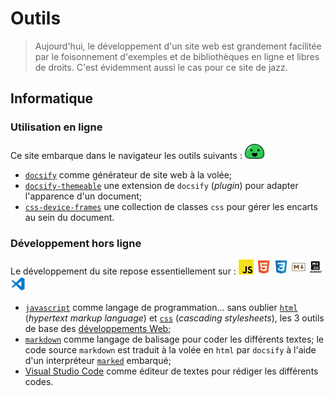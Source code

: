 # Outils

> Aujourd'hui, le développement d'un site web est grandement facilitée par le foisonnement d'exemples et de bibliothèques en ligne et libres de droits.
> C'est évidemment aussi le cas pour ce site de <span style="font-family:var(--font-cursive)">jazz</span>.

## Informatique

### Utilisation en ligne
Ce site embarque dans le navigateur les outils suivants : ![logo docsify](../assets/images/logos/docsify.svg)

- <a href='https://docsify.js.org/#/' target=_blank><code>docsify</code></a> comme générateur de site web à la volée;
- <a href='https://jhildenbiddle.github.io/docsify-themeable' target=_blank><code>docsify-themeable</code></a> une extension de `docsify` (_plugin_) pour adapter l'apparence d'un document;
- <a href="https://jhildenbiddle.github.io/css-device-frames" target=_blank><code>css-device-frames</code></a> une collection de classes `css` pour gérer les encarts au sein du document.

### Développement hors ligne
Le développement du site repose essentiellement sur :
![logo javascript](../assets/images/logos/javascript.svg)
![logo html](../assets/images/logos/html.svg)
![logo css](../assets/images/logos/css.svg)
![logo markdown](../assets/images/logos/markdown.svg)
![logo marked](../assets/images/logos/marked.svg)
![logo vscode](../assets/images/logos/vscode.svg)

- <a href='https://developer.mozilla.org/docs/Web/JavaScript' target=_blank><code>javascript</code></a>
 comme langage de programmation... sans oublier <a href='https://developer.mozilla.org/docs/Web/HTML' target=_blank><code>html</code></a>  (<em>hypertext markup language</em>) et <a href='https://developer.mozilla.org/fr/docs/Web/CSS' target=_blank><code>css</code></a>  (<em>cascading stylesheets</em>), les 3 outils de base des <a href='https://developer.mozilla.org/docs/Learn' target=_blank>développements Web</a>;
- <a href='https://fr.wikipedia.org/wiki/Markdown' target=_blank><code>markdown</code></a>  comme langage de balisage pour coder les différents textes; le code source <code>markdown</code> est traduit à la volée en <code>html</code> par <code>docsify</code> à l'aide d'un interpréteur <a href='https://marked.js.org' target=_blank><code>marked</code></a>  embarqué;
- <a href='https://code.visualstudio.com' target=_blank>Visual Studio Code</a> comme éditeur de textes pour rédiger les différents codes.

